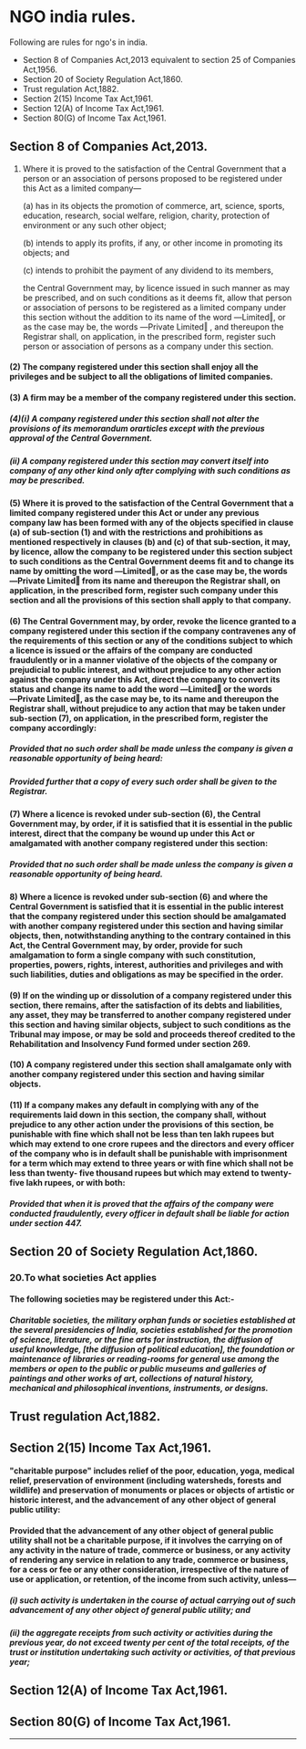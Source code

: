 # NGO india rules.

Following are rules for ngo's in india.

* Section 8 of Companies Act,2013 equivalent to section 25 of Companies Act,1956.
* Section 20 of Society Regulation Act,1860.
* Trust regulation Act,1882.
* Section 2(15) Income Tax Act,1961.  
* Section 12(A) of Income Tax Act,1961.
* Section 80(G) of Income Tax Act,1961.

## Section 8 of Companies Act,2013.

1. Where it is proved to the satisfaction of the Central Government that a person or an association of persons proposed to be registered under this Act as a limited company—

    (a) has in its objects the promotion of commerce, art, science, sports, education, research, social welfare, religion, charity, protection of environment or any such other object;
    
    (b) intends to apply its profits, if any, or other income in promoting its objects; and
    
    (c) intends to prohibit the payment of any dividend to its members,
    
    the Central Government may, by licence issued in such manner as may be prescribed, and on such conditions as it deems fit, allow that person or association of persons to be registered as a limited company under this section without the addition to its name of the word ―Limited‖, or as the case may be, the words ―Private Limited‖ , and thereupon the Registrar shall, on application, in the prescribed form, register such person or association of persons as a company under this section.
    
#### (2) The company registered under this section shall enjoy all the privileges and be subject to all the obligations of limited companies.
#### (3) A firm may be a member of the company registered under this section.
##### (4)(i) A company registered under this section shall not alter the provisions of its memorandum orarticles except with the previous approval of the Central Government.
##### (ii) A company registered under this section may convert itself into company of any other kind only after complying with such conditions as may be prescribed.
#### (5) Where it is proved to the satisfaction of the Central Government that a limited company registered under this Act or under any previous company law has been formed with any of the objects specified in clause (a) of sub-section (1) and with the restrictions and prohibitions as mentioned respectively in clauses (b) and (c) of that sub-section, it may, by licence, allow the company to be registered under this section subject to such conditions as the Central Government deems fit and to change its name by omitting the word ―Limited‖, or as the case may be, the words ―Private Limited‖ from its name and thereupon the Registrar shall, on application, in the prescribed form, register such company under this section and all the provisions of this section shall apply to that company.
#### (6) The Central Government may, by order, revoke the licence granted to a company registered under this section if the company contravenes any of the requirements of this section or any of the conditions subject to which a licence is issued or the affairs of the company are conducted fraudulently or in a manner violative of the objects of the company or prejudicial to public interest, and without prejudice to any other action against the company under this Act, direct the company to convert its status and change its name to add the word ―Limited‖ or the words ―Private Limited‖, as the case may be, to its name and thereupon the Registrar shall, without prejudice to any action that may be taken under sub-section (7), on application, in the prescribed form, register the company accordingly:
##### Provided that no such order shall be made unless the company is given a reasonable opportunity of being heard:
##### Provided further that a copy of every such order shall be given to the Registrar.
#### (7) Where a licence is revoked under sub-section (6), the Central Government may, by order, if it is satisfied that it is essential in the public interest, direct that the company be wound up under this Act or amalgamated with another company registered under this section:
##### Provided that no such order shall be made unless the company is given a reasonable opportunity of being heard.
#### 8) Where a licence is revoked under sub-section (6) and where the Central Government is satisfied that it is essential in the public interest that the company registered under this section should be amalgamated with another company registered under this section and having similar objects, then, notwithstanding anything to the contrary contained in this Act, the Central Government may, by order, provide for such amalgamation to form a single company with such constitution, properties, powers, rights, interest, authorities and privileges and with such liabilities, duties and obligations as may be specified in the order.
#### (9) If on the winding up or dissolution of a company registered under this section, there remains, after the satisfaction of its debts and liabilities, any asset, they may be transferred to another company registered under this section and having similar objects, subject to such conditions as the Tribunal may impose, or may be sold and proceeds thereof credited to the Rehabilitation and Insolvency Fund formed under section 269.
#### (10) A company registered under this section shall amalgamate only with another company registered under this section and having similar objects.
#### (11) If a company makes any default in complying with any of the requirements laid down in this section, the company shall, without prejudice to any other action under the provisions of this section, be punishable with fine which shall not be less than ten lakh rupees but which may extend to one crore rupees and the directors and every officer of the company who is in default shall be punishable with imprisonment for a term which may extend to three years or with fine which shall not be less than twenty- five thousand rupees but which may extend to twenty-five lakh rupees, or with both:
##### Provided that when it is proved that the affairs of the company were conducted fraudulently, every officer in default shall be liable for action under section 447.

## Section 20 of Society Regulation Act,1860.

### 20.To what societies Act applies
#### The following societies may be registered under this Act:-
##### Charitable societies, the military orphan funds or societies established at the several presidencies of India, societies established for the promotion of science, literature, or the fine arts for instruction, the diffusion of useful knowledge, [the diffusion of political education], the foundation or maintenance of libraries or reading-rooms for general use among the members or open to the public or public museums and galleries of paintings and other works of art, collections of natural history, mechanical and philosophical inventions, instruments, or designs.

## Trust regulation Act,1882.


## Section 2(15) Income Tax Act,1961.
#### "charitable purpose" includes relief of the poor, education, yoga, medical relief, preservation of environment (including watersheds, forests and wildlife) and preservation of monuments or places or objects of artistic or historic interest, and the advancement of any other object of general public utility:
#### Provided that the advancement of any other object of general public utility shall not be a charitable purpose, if it involves the carrying on of any activity in the nature of trade, commerce or business, or any activity of rendering any service in relation to any trade, commerce or business, for a cess or fee or any other consideration, irrespective of the nature of use or application, or retention, of the income from such activity, unless—
 ##### (i) such activity is undertaken in the course of actual carrying out of such advancement of any other object of general public utility; and
 ##### (ii) the aggregate receipts from such activity or activities during the previous year, do not exceed twenty per cent of the total receipts, of the trust or institution undertaking such activity or activities, of that previous year;
 
## Section 12(A) of Income Tax Act,1961.


## Section 80(G) of Income Tax Act,1961.


---
